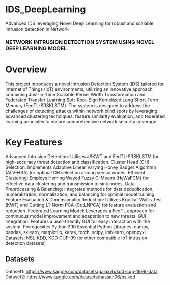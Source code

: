 # IDS_DeepLearning
Advanced IDS leveraging Novel Deep Learning for robust and scalable intrusion detection in Network


### NETWORK INTRUSION DETECTION SYSTEM USING NOVEL DEEP LEARNING MODEL

# Overview
This project introduces a novel Intrusion Detection System (IDS) tailored for Internet of Things (IoT) environments, utilizing an innovative approach combining Just-in-Time Scalable Kernel Width Transformation and Federated Transfer Learning Soft-Root-Sign Kernelized Long Short-Term Memory (FedTL-SRSKLSTM). The system is designed to address the challenges of detecting attacks within network blind spots by leveraging advanced clustering techniques, feature similarity evaluation, and federated learning principles to ensure comprehensive network security coverage.

# Key Features
Advanced Intrusion Detection: Utilizes JSKWT and FedTL-SRSKLSTM for high-accuracy threat detection and classification.
Cluster Head (CH) Selection: Implements Adaptive Linear Varying Honey Badger Algorithm (ALV-HBA) for optimal CH selection among sensor nodes.
Efficient Clustering: Employs Heming Wayed Fuzzy C-Means (HeWaFCM) for effective data clustering and transmission to sink nodes.
Data Preprocessing & Balancing: Integrates methods for data deduplication, numeralization, normalization, and balancing for optimal model training.
Feature Evaluation & Dimensionality Reduction: Utilizes Kruskal-Wallis Test (KWT) and Cutting L1-Norm PCA (CutLNPCA) for feature evaluation and reduction.
Federated Learning Model: Leverages a FedTL approach for continuous model improvement and adaptation to new threats.
GUI Integration: Features a user-friendly GUI for easy interaction with the system.
Prerequisites
Python 3.10
Essential Python Libraries: numpy, pandas, sklearn, matplotlib, keras, torch, scipy, imblearn, openpyxl
Datasets: NSL-KDD, KDD CUP-99 (or other compatible IoT intrusion detection datasets)


## Datasets
Dataset1: https://www.kaggle.com/datasets/galaxyh/kdd-cup-1999-data
Dataset2: https://www.kaggle.com/datasets/hassan06/nslkdd
